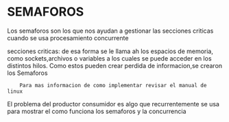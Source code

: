 # SEMAFOROS

Los semaforos son los que nos ayudan a gestionar las secciones criticas cuando se usa procesamiento concurrente 

secciones criticas: de esa forma se le llama ah los espacios de memoria, como sockets,archivos o variables
		a los cuales se puede acceder en los distintos hilos.
		Como estos pueden crear perdida de informacion,se crearon los Semaforos

		Para mas informacion de como implementar revisar el manual de linux
El problema del productor consumidor es algo que recurrentemente se usa para mostrar el como funciona los semaforos y la concurrencia
